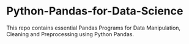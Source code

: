 # Python-Pandas-for-Data-Science
This repo contains essential Pandas Programs for Data Manipulation, Cleaning and Preprocessing using Python Pandas.

